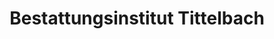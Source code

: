 ---
title: "Bestattungsinstitut Tittelbach"
url: /geratal/bestattungsinstitut-tittelbach/
shop: Bestattungen
---